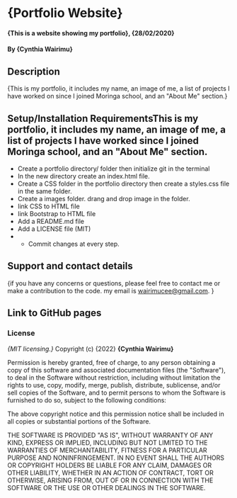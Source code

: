 # {Portfolio Website}
#### {This is a website showing my portfolio}, {28/02/2020}
#### By **{Cynthia Wairimu}**
## Description
{This is my portfolio, it includes my name, an image of me, a list of projects I have worked on since I joined Moringa school, and an "About Me" section.}
## Setup/Installation RequirementsThis is my portfolio, it includes my name, an image of me, a list of projects I have worked since I joined Moringa school, and an "About Me" section.
* Create a portfolio directory/ folder then initialize git in the terminal
* In the new directory create an index.html file.
* Create a CSS folder in the portfolio directory then create a styles.css file in the same folder.
* Create a images folder. drang and drop image in the folder.
* link CSS to HTML file
* link Bootstrap to HTML file
* Add a README.md file
* Add a LICENSE file (MIT)
* * Commit changes at every step.

## Support and contact details
{if you have any concerns or questions, please feel free to contact me or make a contribution to the code. my email is wairimucee@gmail.com. }

## Link to GitHub pages


### License
*{MIT licensing.}*
Copyright (c) {2022} **{Cynthia Wairimu}**

Permission is hereby granted, free of charge, to any person obtaining a copy
of this software and associated documentation files (the "Software"), to deal
in the Software without restriction, including without limitation the rights
to use, copy, modify, merge, publish, distribute, sublicense, and/or sell
copies of the Software, and to permit persons to whom the Software is
furnished to do so, subject to the following conditions:

The above copyright notice and this permission notice shall be included in all
copies or substantial portions of the Software.

THE SOFTWARE IS PROVIDED "AS IS", WITHOUT WARRANTY OF ANY KIND, EXPRESS OR
IMPLIED, INCLUDING BUT NOT LIMITED TO THE WARRANTIES OF MERCHANTABILITY,
FITNESS FOR A PARTICULAR PURPOSE AND NONINFRINGEMENT. IN NO EVENT SHALL THE
AUTHORS OR COPYRIGHT HOLDERS BE LIABLE FOR ANY CLAIM, DAMAGES OR OTHER
LIABILITY, WHETHER IN AN ACTION OF CONTRACT, TORT OR OTHERWISE, ARISING FROM,
OUT OF OR IN CONNECTION WITH THE SOFTWARE OR THE USE OR OTHER DEALINGS IN THE
SOFTWARE.